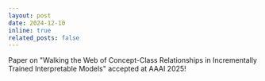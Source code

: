 ```yaml
---
layout: post
date: 2024-12-10 
inline: true
related_posts: false
---
```


Paper on "Walking the Web of Concept-Class Relationships in Incrementally Trained Interpretable Models" accepted at AAAI 2025!
